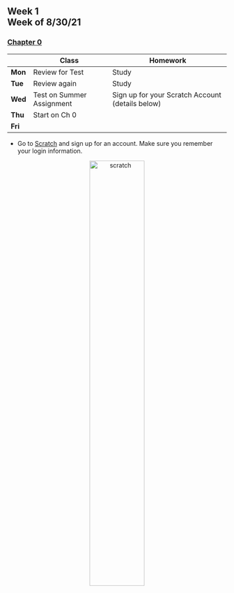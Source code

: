 <meta http-equiv="refresh" content="300"/>

## Week 1<br>Week of 8/30/21  

### [Chapter 0](/apcsp/curriculum/0)
  
  |       | Class | Homework |
  | ----- | ----- | -------- |
  |**Mon**|Review for Test |Study |
  |**Tue**|Review again |Study |
  |**Wed**|Test on Summer Assignment |Sign up for your Scratch Account (details below) |
  |**Thu**|Start on Ch 0 | |
  |**Fri**| | |

  - Go to [Scratch](https://scratch.mit.edu) and sign up for an account. Make sure you remember your login information. 

<div style="text-align:center">
<img src="https://www.logolynx.com/images/logolynx/0b/0bdbd10ab2fa7096299f7c78e1ac55f5.png" alt="scratch" width="50%">
</div>
